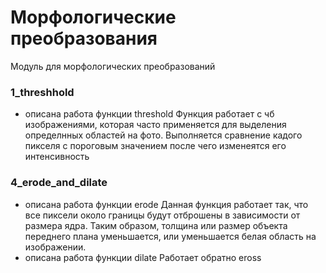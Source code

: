 # Морфологические преобразования
Модуль для морфологических преобразований 

### 1_threshhold
- описана работа функции threshold
    Функция работает с чб изображениями, которая часто применяется для выделения определнных областей на фото. Выполняется сравнение кадого пикселя с пороговым значением после чего изменеятся его интенсивность

### 4_erode_and_dilate
- описана работа функции erode
    Данная функция работает так, что все пиксели около границы будут отброшены в зависимости от размера ядра. Таким образом, толщина или размер объекта переднего плана уменьшается, или уменьшается белая область на изображении.
- описана работа функции dilate
    Работает обратно eross
